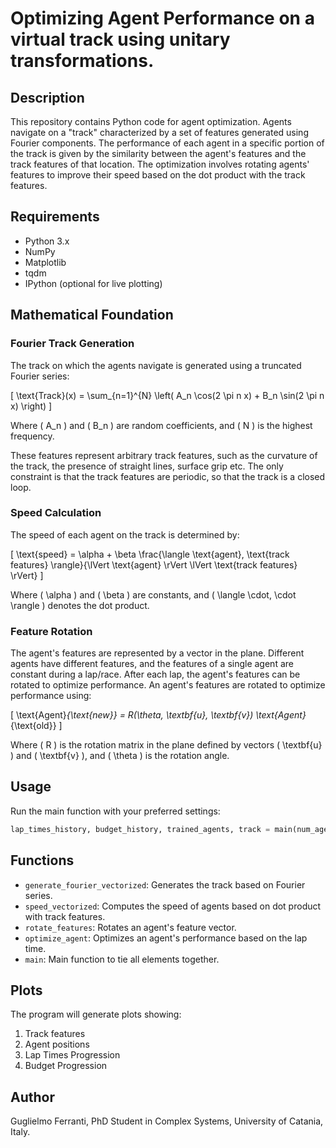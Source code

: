 
# Optimizing Agent Performance on a virtual track using unitary transformations.

## Description

This repository contains Python code for agent optimization. Agents navigate on a "track" characterized by a set of features generated using Fourier components. The performance of each agent in a specific portion of the track is given by the similarity between the agent's features and the track features of that location. The optimization involves rotating agents' features to improve their speed based on the dot product with the track features.

## Requirements

- Python 3.x
- NumPy
- Matplotlib
- tqdm
- IPython (optional for live plotting)

## Mathematical Foundation

### Fourier Track Generation

The track on which the agents navigate is generated using a truncated Fourier series:

\[
\text{Track}(x) = \sum_{n=1}^{N} \left( A_n \cos(2 \pi n x) + B_n \sin(2 \pi n x) \right)
\]

Where \( A_n \) and \( B_n \) are random coefficients, and \( N \) is the highest frequency.

These features represent arbitrary track features, such as the curvature of the track, the presence of straight lines, surface grip etc. 
The only constraint is that the track features are periodic, so that the track is a closed loop.

### Speed Calculation

The speed of each agent on the track is determined by:

\[
\text{speed} = \alpha + \beta \frac{\langle \text{agent}, \text{track features} \rangle}{\lVert \text{agent} \rVert \lVert \text{track features} \rVert}
\]

Where \( \alpha \) and \( \beta \) are constants, and \( \langle \cdot, \cdot \rangle \) denotes the dot product.

### Feature Rotation
The agent's features are represented by a vector in the plane. Different agents have different features, and the features of a single agent are constant during a lap/race. After each lap, the agent's features can be rotated to optimize performance.
An agent's features are rotated to optimize performance using:

\[
\text{Agent}_{\text{new}} = R(\theta, \textbf{u}, \textbf{v}) \text{Agent}_{\text{old}}
\]

Where \( R \) is the rotation matrix in the plane defined by vectors \( \textbf{u} \) and \( \textbf{v} \), and \( \theta \) is the rotation angle.

## Usage

Run the main function with your preferred settings:

```python
lap_times_history, budget_history, trained_agents, track = main(num_agents=10, num_laps=2000, initial_budget=200.0, live_plotting=False, dt=0.1)
```

## Functions

- `generate_fourier_vectorized`: Generates the track based on Fourier series.
- `speed_vectorized`: Computes the speed of agents based on dot product with track features.
- `rotate_features`: Rotates an agent's feature vector.
- `optimize_agent`: Optimizes an agent's performance based on the lap time.
- `main`: Main function to tie all elements together.

## Plots

The program will generate plots showing:

1. Track features
2. Agent positions
3. Lap Times Progression
4. Budget Progression

## Author

Guglielmo Ferranti, PhD Student in Complex Systems, University of Catania, Italy.
